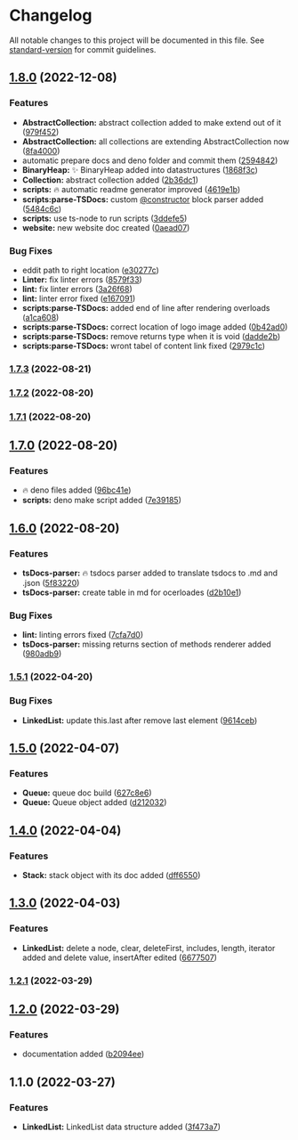 # Changelog

All notable changes to this project will be documented in this file. See [standard-version](https://github.com/conventional-changelog/standard-version) for commit guidelines.

## [1.8.0](https://github.com/samavati/tsds/compare/v1.7.2...v1.8.0) (2022-12-08)


### Features

* **AbstractCollection:** abstract collection added to make extend out of it ([979f452](https://github.com/samavati/tsds/commit/979f452391420fff80f642b769adfe4b75cf40ff))
* **AbstractCollection:** all collections are extending AbstractCollection now ([8fa4000](https://github.com/samavati/tsds/commit/8fa40001afbec9547582bf9b888b14cd22cfd8b1))
* automatic prepare docs and deno folder and commit them ([2594842](https://github.com/samavati/tsds/commit/25948420e895670f9bf91e56178d818fd12cc8b8))
* **BinaryHeap:** :sparkles: BinaryHeap added into datastructures ([1868f3c](https://github.com/samavati/tsds/commit/1868f3c75bb7b091731dee62af5c055742d4518b))
* **Collection:** abstract collection added ([2b36dc1](https://github.com/samavati/tsds/commit/2b36dc124f307614b95eeff10e67682d3f3931f9))
* **scripts:** :fire: automatic readme generator improved ([4619e1b](https://github.com/samavati/tsds/commit/4619e1ba4a902ac695f5d14733cd2fdd28dd87f9))
* **scripts:parse-TSDocs:** custom [@constructor](https://github.com/constructor) block parser added ([5484c6c](https://github.com/samavati/tsds/commit/5484c6cbf0cdd9567dd262ad32f030f4646046e2))
* **scripts:** use ts-node to run scripts ([3ddefe5](https://github.com/samavati/tsds/commit/3ddefe59d7a490541722eaa74ce7359a9e3deb66))
* **website:** new website doc created ([0aead07](https://github.com/samavati/tsds/commit/0aead073d498b3aeea8a67b26c902c797ea5031c))


### Bug Fixes

* eddit path to right location ([e30277c](https://github.com/samavati/tsds/commit/e30277cb77e9d7c94f027b1154833d6f1a098e91))
* **Linter:** fix linter errors ([8579f33](https://github.com/samavati/tsds/commit/8579f33e329cfbbf0871c2ac6fb94cd53cce3e13))
* **lint:** fix linter errors ([3a26f68](https://github.com/samavati/tsds/commit/3a26f687f11a2c0ab2cc53f5ecef0fd8e2f19035))
* **lint:** linter error fixed ([e167091](https://github.com/samavati/tsds/commit/e167091a77d9aa5a170462d77c0647d02571508d))
* **scripts:parse-TSDocs:** added end of line after rendering overloads ([a1ca608](https://github.com/samavati/tsds/commit/a1ca608a04fe3322657a2cfa08961699a14d89b1))
* **scripts:parse-TSDocs:** correct location of logo image added ([0b42ad0](https://github.com/samavati/tsds/commit/0b42ad0e73af27534c04cdb1891e3f62b804eef3))
* **scripts:parse-TSDocs:** remove returns type when it is void ([dadde2b](https://github.com/samavati/tsds/commit/dadde2b1fec9ce164110c5e3448e409885300f34))
* **scripts:parse-TSDocs:** wront tabel of content link fixed ([2979c1c](https://github.com/samavati/tsds/commit/2979c1c7cd835552c3d49db93fcb6d93c5199465))

### [1.7.3](https://github.com/samavati/tsds/compare/v1.7.2...v1.7.3) (2022-08-21)

### [1.7.2](https://github.com/samavati/tsds/compare/v1.7.1...v1.7.2) (2022-08-20)

### [1.7.1](https://github.com/samavati/tsds/compare/v1.7.0...v1.7.1) (2022-08-20)

## [1.7.0](https://github.com/samavati/tsds/compare/v1.6.0...v1.7.0) (2022-08-20)


### Features

* :fire: deno files added ([96bc41e](https://github.com/samavati/tsds/commit/96bc41e5c7bfc59620229b28241f68585beaac67))
* **scripts:** deno make script added ([7e39185](https://github.com/samavati/tsds/commit/7e3918541e0469eedef9a06851376aaf23e7d02c))

## [1.6.0](https://github.com/samavati/tsds/compare/v1.5.1...v1.6.0) (2022-08-20)


### Features

* **tsDocs-parser:** :fire: tsdocs parser added to translate tsdocs to .md and .json ([5f83220](https://github.com/samavati/tsds/commit/5f8322046d32b4753b522c12cd8f5932b78932fa))
* **tsDocs-parser:** create table in md for ocerloades ([d2b10e1](https://github.com/samavati/tsds/commit/d2b10e17a3e0fd900f016a1dbf992fe2133974f9))


### Bug Fixes

* **lint:** linting errors fixed ([7cfa7d0](https://github.com/samavati/tsds/commit/7cfa7d091aab7ff6a6ea4fc48ccfbf744dc62eac))
* **tsDocs-parser:** missing returns section of methods renderer added ([980adb9](https://github.com/samavati/tsds/commit/980adb9a0309cfd8ad60a1c725ba6f799e0cd2af))

### [1.5.1](https://github.com/samavati/tsds/compare/v1.5.0...v1.5.1) (2022-04-20)


### Bug Fixes

* **LinkedList:** update this.last after remove last element ([9614ceb](https://github.com/samavati/tsds/commit/9614cebe41a941335a22844b6a6f2938048bd838))

## [1.5.0](https://github.com/samavati/tsds/compare/v1.4.0...v1.5.0) (2022-04-07)


### Features

* **Queue:** queue doc build ([627c8e6](https://github.com/samavati/tsds/commit/627c8e6622ef212636c8c22b0996d1a0d6c56318))
* **Queue:** Queue object added ([d212032](https://github.com/samavati/tsds/commit/d212032cc8ba95cf9c6dd3e0b38d21f33fd92198))

## [1.4.0](https://github.com/samavati/tsds/compare/v1.3.0...v1.4.0) (2022-04-04)


### Features

* **Stack:** stack object with its doc added ([dff6550](https://github.com/samavati/tsds/commit/dff655031cd2707f3aa93c73438f752a01d1658d))

## [1.3.0](https://github.com/samavati/tsds/compare/v1.2.1...v1.3.0) (2022-04-03)


### Features

* **LinkedList:** delete a node, clear, deleteFirst, includes, length, iterator added and delete value, insertAfter edited ([6677507](https://github.com/samavati/tsds/commit/6677507c1570e93f90cfd5fcce6f1f5ae073e1e3))

### [1.2.1](https://github.com/samavati/tsds/compare/v1.2.0...v1.2.1) (2022-03-29)

## [1.2.0](https://github.com/samavati/tsds/compare/v1.1.0...v1.2.0) (2022-03-29)


### Features

* documentation added ([b2094ee](https://github.com/samavati/tsds/commit/b2094ee934d33d2f111ef3a60441cfdaed3ae77a))

## 1.1.0 (2022-03-27)


### Features

* **LinkedList:** LinkedList data structure added ([3f473a7](https://github.com/samavati/tsds/commit/3f473a738fe177fe12c6351621c7533ef8c00551))
